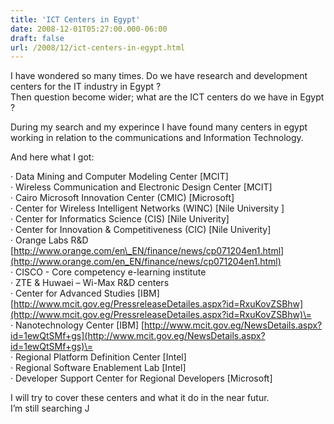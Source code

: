 ```yaml
---
title: 'ICT Centers in Egypt'
date: 2008-12-01T05:27:00.000-06:00
draft: false
url: /2008/12/ict-centers-in-egypt.html
---
```


I have wondered so many times. Do we have research and development centers for the IT industry in Egypt ?  
Then question become wider; what are the ICT centers do we have in Egypt ?  
  
During my search and my experince I have found many centers in egypt working in relation to the communications and Information Technology.  
  
And here what I got:  
  
· Data Mining and Computer Modeling Center \[MCIT\]  
· Wireless Communication and Electronic Design Center \[MCIT\]  
· Cairo Microsoft Innovation Center (CMIC) \[Microsoft\]  
· Center for Wireless Intelligent Networks (WINC) \[Nile University \]  
· Center for Informatics Science (CIS) \[Nile Univerity\]  
· Center for Innovation & Competitiveness (CIC) \[Nile Univerity\]  
· Orange Labs R&D [http://www.orange.com/en\_EN/finance/news/cp071204en1.html](http://www.orange.com/en_EN/finance/news/cp071204en1.html)  
· CISCO - Core competency e-learning institute  
· ZTE & Huwaei – Wi-Max R&D centers  
· Center for Advanced Studies \[IBM\] [http://www.mcit.gov.eg/PressreleaseDetailes.aspx?id=RxuKovZSBhw](http://www.mcit.gov.eg/PressreleaseDetailes.aspx?id=RxuKovZSBhw)\=  
· Nanotechnology Center \[IBM\] [http://www.mcit.gov.eg/NewsDetails.aspx?id=1ewQtSMf+gs](http://www.mcit.gov.eg/NewsDetails.aspx?id=1ewQtSMf+gs)\=  
· Regional Platform Definition Center \[Intel\]  
· Regional Software Enablement Lab \[Intel\]  
· Developer Support Center for Regional Developers \[Microsoft\]  
  
I will try to cover these centers and what it do in the near futur.  
I’m still searching J